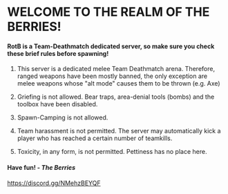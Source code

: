 # WELCOME TO THE REALM OF THE BERRIES!

#### RotB is a Team-Deathmatch dedicated server, so make sure you check these brief rules before spawning!
1. This server is a dedicated melee Team Deathmatch arena. Therefore, ranged weapons have been mostly banned, the only exception are melee weapons whose "alt mode" causes them to be thrown (e.g. Axe)

2. Griefing is not allowed. Bear traps, area-denial tools (bombs) and the toolbox have been disabled.
   
3. Spawn-Camping is not allowed.
   
4. Team harassment is not permitted. The server may automatically kick a player who has reached a certain number of teamkills.

5. Toxicity, in any form, is not permitted. Pettiness has no place here.

#### Have fun! *- The Berries*

<a id="Join our Discord!">https://discord.gg/NMehzBEYQF
